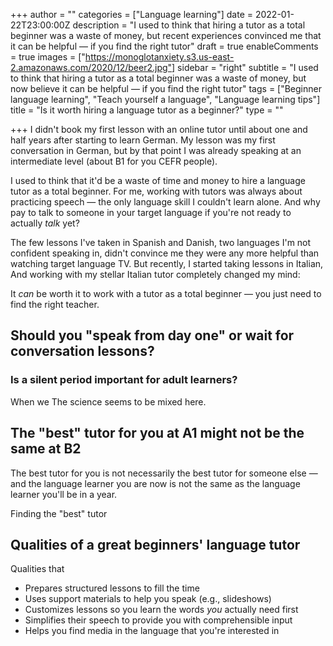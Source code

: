 +++
author = ""
categories = ["Language learning"]
date = 2022-01-22T23:00:00Z
description = "I used to think that hiring a tutor as a total beginner was a waste of money, but recent experiences convinced me that it can be helpful — if you find the right tutor"
draft = true
enableComments = true
images = ["https://monoglotanxiety.s3.us-east-2.amazonaws.com/2020/12/beer2.jpg"]
sidebar = "right"
subtitle = "I used to think that hiring a tutor as a total beginner was a waste of money, but now believe it can be helpful — if you find the right tutor"
tags = ["Beginner language learning", "Teach yourself a language", "Language learning tips"]
title = "Is it worth hiring a language tutor as a beginner?"
type = ""

+++
I didn't book my first lesson with an online tutor until about one and half years after starting to learn German. My lesson was my first conversation in German, but by that point I was already speaking at an intermediate level (about B1 for you CEFR people).

I used to think that it'd be a waste of time and money to hire a language tutor as a total beginner. For me, working with tutors was always about practicing speech — the only language skill I couldn't learn alone. And why pay to talk to someone in your target language if you're not ready to actually _talk_ yet?

The few lessons I've taken in Spanish and Danish, two languages I'm not confident speaking in, didn't convince me they were any more helpful than watching target language TV. But recently, I started taking lessons in Italian,  And working with my stellar Italian tutor completely changed my mind:

It _can_ be worth it to work with a tutor as a total beginner — you just need to find the right teacher.

## Should you "speak from day one" or wait for conversation lessons?

### Is a silent period important for adult learners?

When we  The science seems to be mixed here.

## The "best" tutor for you at A1 might not be the same at B2

The best tutor for you is not necessarily the best tutor for someone else — and the language learner you are now is not the same as the language learner you'll be in a year. 

Finding the "best" tutor 

## Qualities of a great beginners' language tutor

Qualities that 

* Prepares structured lessons to fill the time
* Uses support materials to help you speak (e.g., slideshows) 
* Customizes lessons so you learn the words _you_ actually need first
* Simplifies their speech to provide you with comprehensible input
* Helps you find media in the language that you're interested in